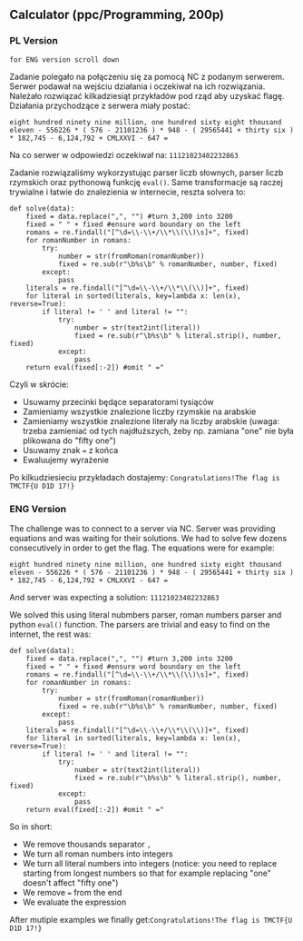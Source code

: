 ## Calculator (ppc/Programming, 200p)

### PL Version
`for ENG version scroll down`

Zadanie polegało na połączeniu się za pomocą NC z podanym serwerem. Serwer podawał na wejściu działania i oczekiwał na ich rozwiązania. Należało rozwiązać kilkadziesiąt przykładów pod rząd aby uzyskać flagę. Działania przychodzące z serwera miały postać:

`eight hundred ninety nine million, one hundred sixty eight thousand eleven - 556226 * ( 576 - 21101236 ) * 948 - ( 29565441 + thirty six ) * 182,745 - 6,124,792 + CMLXXVI - 647 =`

Na co serwer w odpowiedzi oczekiwał na: `11121023402232863`

Zadanie rozwiązaliśmy wykorzystując parser liczb słownych, parser liczb rzymskich oraz pythonową funkcję `eval()`.
Same transformacje są raczej trywialne i łatwie do znalezienia w internecie, reszta solvera to:

	def solve(data):
		fixed = data.replace(",", "") #turn 3,200 into 3200
		fixed = " " + fixed #ensure word boundary on the left
		romans = re.findall("[^\d=\\-\\+/\\*\\(\\)\s]+", fixed)
		for romanNumber in romans:
			try:
				number = str(fromRoman(romanNumber))
				fixed = re.sub(r"\b%s\b" % romanNumber, number, fixed)
			except:
				pass
		literals = re.findall("[^\d=\\-\\+/\\*\\(\\)]+", fixed)
		for literal in sorted(literals, key=lambda x: len(x), reverse=True):
			if literal != ' ' and literal != "":
				try:
					number = str(text2int(literal))
					fixed = re.sub(r"\b%s\b" % literal.strip(), number, fixed)
				except:
					pass
		return eval(fixed[:-2]) #omit " ="

Czyli w skrócie:

* Usuwamy przecinki będące separatorami tysiąców
* Zamieniamy wszystkie znalezione liczby rzymskie na arabskie
* Zamieniamy wszystkie znalezione literały na liczby arabskie (uwaga: trzeba zamieniać od tych najdłuższych, żeby np. zamiana "one" nie była plikowana do "fifty one")
* Usuwamy znak `=` z końca
* Ewaluujemy wyrażenie

Po kilkudziesieciu przykładach dostajemy: `Congratulations!The flag is TMCTF{U D1D 17!}`

### ENG Version

The challenge was to connect to a server via NC. Server was providing equations and was waiting for their solutions. We had to solve few dozens consecutively in order to get the flag. The equations were for example:

`eight hundred ninety nine million, one hundred sixty eight thousand eleven - 556226 * ( 576 - 21101236 ) * 948 - ( 29565441 + thirty six ) * 182,745 - 6,124,792 + CMLXXVI - 647 =`

And server was expecting a solution: `11121023402232863`

We solved this using literal nubmbers parser, roman numbers parser and python `eval()` function.
The parsers are trivial and easy to find on the internet, the rest was:

	def solve(data):
		fixed = data.replace(",", "") #turn 3,200 into 3200
		fixed = " " + fixed #ensure word boundary on the left
		romans = re.findall("[^\d=\\-\\+/\\*\\(\\)\s]+", fixed)
		for romanNumber in romans:
			try:
				number = str(fromRoman(romanNumber))
				fixed = re.sub(r"\b%s\b" % romanNumber, number, fixed)
			except:
				pass
		literals = re.findall("[^\d=\\-\\+/\\*\\(\\)]+", fixed)
		for literal in sorted(literals, key=lambda x: len(x), reverse=True):
			if literal != ' ' and literal != "":
				try:
					number = str(text2int(literal))
					fixed = re.sub(r"\b%s\b" % literal.strip(), number, fixed)
				except:
					pass
		return eval(fixed[:-2]) #omit " ="

So in short:

* We remove thousands separator `,`
* We turn all roman numbers into integers
* We turn all literal numbers into integers (notice: you need to replace starting from longest numbers so that for example replacing "one" doesn't affect "fifty one")
* We remove `=` from the end
* We evaluate the expression

After mutiple examples we finally get:`Congratulations!The flag is TMCTF{U D1D 17!}`
